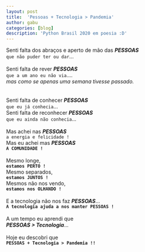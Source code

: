 ```yaml
---
layout: post
title:  'Pessoas + Tecnologia > Pandemia'
author: gabu
categories: [blog]
description: 'Python Brasil 2020 em poesia :D'
---
```


Senti falta dos abraços e aperto de mão das **_PESSOAS_**
<br>`que não puder ter ou dar`...
<br>
<br>
Senti falta de rever  **_PESSOAS_**
<br>`que a um ano eu não via`....
<br>_mas como se apenas uma semana tivesse passado._
<br>
<br>
<br>Senti falta de conhecer  **_PESSOAS_**
<br>`que eu já conhecia`...
<br>Senti falta de reconhecer  **_PESSOAS_**
<br>`que eu ainda não conhecia`...
<br>
<br>
Mas achei nas  **_PESSOAS_**
<br>`a energia e felicidade !`
<br>
Mas eu achei mas  **_PESSOAS_**
<br>**`A COMUNIDADE !`**
<br>
<br>
Mesmo longe,
<br>**`estamos PERTO !`**
<br>Mesmo separados,
<br>**`estamos JUNTOS !`**
<br>Mesmos não nos vendo,
<br>**`estamos nos OLHANDO !`**
<br>
<br>
E a tecnologia não nos faz **_PESSOAS_**...
<br>**`A tecnologia ajuda a nos manter PESSOAS !`**
<br>
<br>
A um tempo eu aprendi que
<br>**_PESSOAS > Tecnologia_**...
<br>
<br>Hoje eu descobri que
<br>**`PESSOAS + Tecnologia > Pandemia !!`**